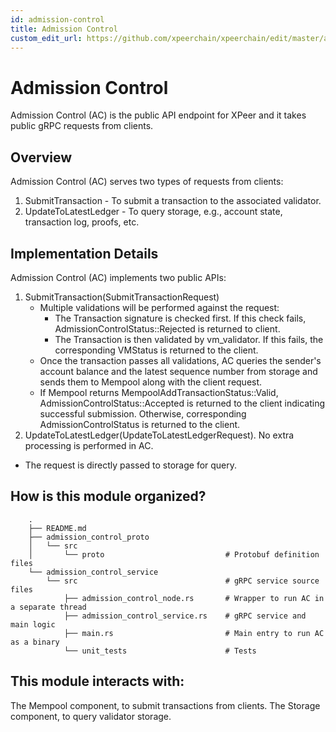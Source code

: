 ```yaml
---
id: admission-control
title: Admission Control
custom_edit_url: https://github.com/xpeerchain/xpeerchain/edit/master/admission_control/README.md
---
```

# Admission Control

Admission Control (AC) is the public API endpoint for XPeer and it takes public gRPC requests from clients.

## Overview
Admission Control (AC) serves two types of requests from clients:
1. SubmitTransaction - To submit a transaction to the associated validator.
2. UpdateToLatestLedger - To query storage, e.g., account state, transaction log, proofs, etc.

## Implementation Details
Admission Control (AC) implements two public APIs:
1. SubmitTransaction(SubmitTransactionRequest)
    * Multiple validations will be performed against the request:
	   * The Transaction signature is checked first. If this check fails, AdmissionControlStatus::Rejected is returned to client.
	   * The Transaction is then validated by vm_validator. If this fails, the corresponding VMStatus is returned to the client.
	* Once the transaction passes all validations, AC queries the sender's account balance and the latest sequence number from storage and sends them to Mempool along with the client request.
    * If Mempool returns MempoolAddTransactionStatus::Valid, AdmissionControlStatus::Accepted is returned to the client indicating successful submission. Otherwise, corresponding AdmissionControlStatus is returned to the client.
2. UpdateToLatestLedger(UpdateToLatestLedgerRequest). No extra processing is performed in AC.
* The request is directly passed to storage for query.

## How is this module organized?
```
    .
    ├── README.md
    ├── admission_control_proto
    │   └── src
    │       └── proto                           # Protobuf definition files
    └── admission_control_service
        └── src                                 # gRPC service source files
            ├── admission_control_node.rs       # Wrapper to run AC in a separate thread
            ├── admission_control_service.rs    # gRPC service and main logic
            ├── main.rs                         # Main entry to run AC as a binary
            └── unit_tests                      # Tests
```

## This module interacts with:
The Mempool component, to submit transactions from clients.
The Storage component, to query validator storage.
